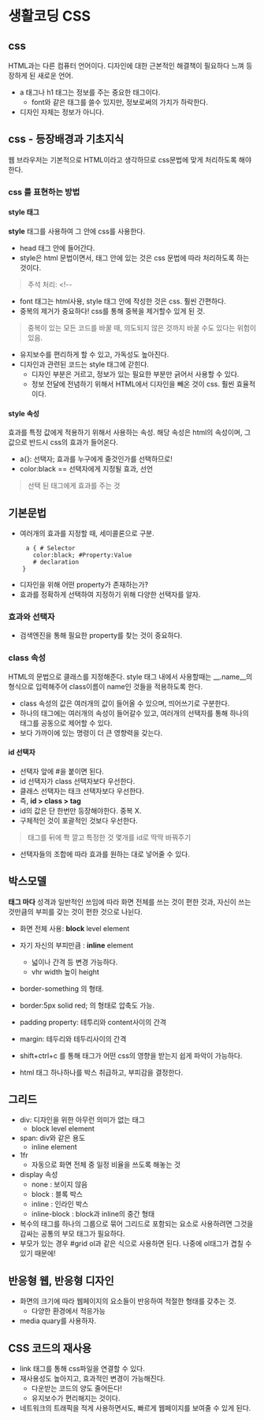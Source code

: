 # 생활코딩 CSS

## css

HTML과는 다른 컴퓨터 언어이다. 디자인에 대한 근본적인 해결책이 필요하다 느껴 등장하게 된 새로운 언어.

- a 태그나 h1 태그는 정보를 주는 중요한 태그이다.
	- font와 같은 태그를 쓸수 있지만, 정보로써의 가치가 하락한다.
- 디자인 자체는 정보가 아니다.	

## css - 등장배경과 기초지식

웹 브라우저는 기본적으로 HTML이라고 생각하므로 css문법에 맞게 처리하도록 해야한다.

### css 를 표현하는 방법

#### style 태그

__style__ 태그를 사용하여 그 안에 css를 사용한다.

- head 태그 안에 들어간다.
- style은 html 문법이면서, 태그 안에 있는 것은 css 문법에 따라 처리하도록 하는 것이다.
> 주석 처리: <!--

- font 태그는 html사용, style 태그 안에 작성한 것은 css. 훨씬 간편하다. 
- 중복의 제거가 중요하다! css를 통해 중복을 제거할수 있게 된 것.
> 중복이 있는 모든 코드를 바꿀 때, 의도되지 않은 것까지 바꿀 수도 있다는 위험이 있음.

- 유지보수를 편리하게 할 수 있고, 가독성도 높아진다.
- 디자인과 관련된 코드는 style 태그에 갇힌다. 
	- 디자인 부분은 거르고, 정보가 있는 필요한 부분만 긁어서 사용할 수 있다.
	- 정보 전달에 전념하기 위해서 HTML에서 디자인을 빼온 것이 css. 훨씬 효율적이다.

#### style 속성

효과를 특정 값에게 적용하기 위해서 사용하는 속성. 해당 속성은 html의 속성이며, 그 값으로 반드시 css의 효과가 들어온다.

- a{}: 선택자; 효과를 누구에게 줄것인가를 선택하므로!
- color:black == 선택자에게 지정될 효과, 선언
> 선택 된 태그에게 효과를 주는 것

## 기본문법

- 여러개의 효과를 지정할 때, 세미콜론으로 구분.

```
     a { # Selector
       color:black; #Property:Value
       # declaration
    } 
```

- 디자인을 위해 어떤 property가 존재하는가?
- 효과를 정확하게 선택하여 지정하기 위해 다양한 선택자를 알자. 

### 효과와 선택자

- 검색엔진을 통해 필요한 property를 찾는 것이 중요하다.

### class 속성

HTML의 문법으로 클래스를 지정해준다. style 태그 내에서 사용할때는 __.name__의 형식으로 입력해주어 class이름이 name인 것들을 적용하도록 한다.

- class 속성의 값은 여러개의 값이 들어올 수 있으며, 띄어쓰기로 구분한다.
- 하나의 태그에는 여러개의 속성이 들어갈수 있고, 여러개의 선택자를 통해 하나의 태그를 공동으로 제어할 수 있다.
- 보다 가까이에 있는 명령이 더 큰 영향력을 갖는다. 

#### id 선택자

- 선택자 앞에 #을 붙이면 된다.
- id 선택자가 class 선택자보다 우선한다.
- 클래스 선택자는 태크 선택자보다 우선한다.
- 즉, __id > class > tag__
- id의 값은 단 한번만 등장해야한다. 중복 X.
- 구체적인 것이 포괄적인 것보다 우선한다. 
> 태그를 뒤에 쫙 깔고 특정한 것 몇개를 id로 딱딱 바꿔주기

- 선택자들의 조합에 따라 효과를 원하는 대로 넣어줄 수 있다.

## 박스모델

__태그 마다__ 성격과 일반적인 쓰임에 따라 화면 전체를 쓰는 것이 편한 것과, 자신이 쓰는 것만큼의 부피를 갖는 것이 편한 것으로 나뉜다.  

- 화면 전체 사용: __block__ level element
- 자기 자신의 부피만큼 : __inline__ element
	- 넓이나 간격 등 변경 가능하다.
	- vhr width 높이 height

- border-something 의 형태.
- border:5px solid red; 의 형태로 압축도 가능.
- padding property: 테투리와 content사이의 간격
- margin: 테두리와 테두리사이의 간격
- shift+ctrl+c 를 통해 태그가 어떤 css의 영향을 받는지 쉽게 파악이 가능하다.
- html 태그 하나하나를 박스 취급하고, 부피감을 결정한다.

## 그리드

- div: 디자인을 위한 아무런 의미가 없는 태그 
	- block level element	
- span: div와 같은 용도
	- inline element
- 1fr
	- 자동으로 화면 전체 중 일정 비율을 쓰도록 해놓는 것
- display 속성
	- none : 보이지 않음
	- block : 블록 박스
	- inline : 인라인 박스
	- inline-block : block과 inline의 중간 형태
- 복수의 태그를 하나의 그룹으로 묶어 그리드로 포함되는 요소로 사용하려면 그것을 감싸는 공통의 부모 태그가 필요하다.
- 부모가 있는 경우 #grid ol과 같은 식으로 사용하면 된다. 나중에 ol태그가 겹칠 수 있기 때문에!

## 반응형 웹, 반응형 디자인

- 화면의 크기에 따라 웹페이지의 요소들이 반응하여 적절한 형태를 갖추는 것. 
	- 다양한 환경에서 적응가능
- media quary를 사용하자.

## CSS 코드의 재사용

- link 태그를 통해 css파일을 연결할 수 있다.
- 재사용성도 높아지고, 효과적인 변경이 가능해진다.
	- 다운받는 코드의 양도 줄어든다! 
	- 유지보수가 편리해지는 것이다.
- 네트워크의 트래픽을 적게 사용하면서도, 빠르게 웹페이지를 보여줄 수 있게 된다. 

